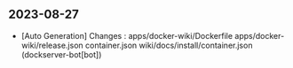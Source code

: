 
## 2023-08-27
 * [Auto Generation] Changes : apps/docker-wiki/Dockerfile apps/docker-wiki/release.json container.json wiki/docs/install/container.json (dockserver-bot[bot])
